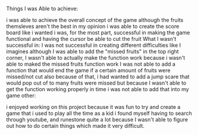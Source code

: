 Things I was Able to achieve:

i was able to achieve the overall concept of the game although the fruits themsleves aren't the best in my opinion
i was able to create the score board like i wanted
i was, for the most part, successful in making the game functional and having the cursor be able to cut the fruit What I wasn't successful in:
I was not successful in creating different difficulties like I imagines
although I was able to add the "missed fruits" in the top right corner, I wasn't able to actually make the function work
because i wasn't able to maked the missed fruits function work I was not able to add a function that would end the game if a certain amount of fruits were missed/not cut
also because of that, i had wanted to add a jump scare that would pop out of to many fruits were missed but because I wasn't able to get the function working properly in time i was not able to add that into my game
other:

i enjoyed working on this project because it was fun to try and create a game that i used to play all the time as a kid
i found myself having to search through youtube, and runestone quite a lot because I wasn't able to figure out how to do certain things which made it very difficult.
